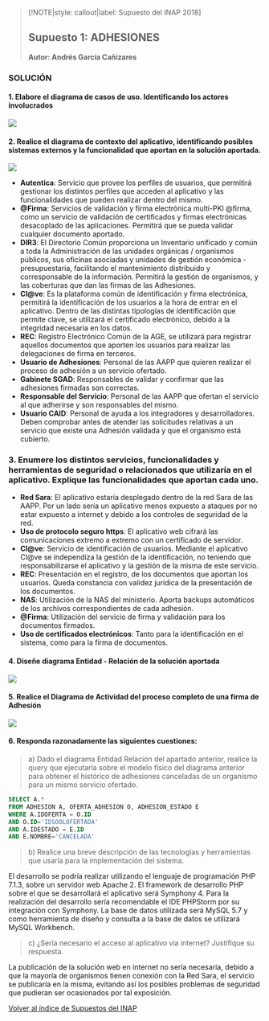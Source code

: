 > [!NOTE|style: callout|label: Supuesto del INAP 2018]
> ## Supuesto 1: ADHESIONES <!-- {docsify-ignore} -->
> **Autor: Andrés García Cañizares**

### SOLUCIÓN

#### 1. Elabore el diagrama de casos de uso. Identificando los actores involucrados

![](../../img/supuestos/inap/B3-01_casos_uso.png)

#### 2. Realice el diagrama de contexto del aplicativo, identificando posibles sistemas externos y la funcionalidad que aportan en la solución aportada.

![](../../img/supuestos/inap/diagrama-contexto-b3-01.png)

- **Autentica**: Servicio que provee los perfiles de usuarios, que permitirá gestionar los distintos perfiles que acceden al aplicativo y las funcionalidades que pueden realizar dentro del mismo.
- **@Firma**: Servicios de validación y firma electrónica multi-PKI @firma, como un servicio de validación de certificados y firmas electrónicas desacoplado de las aplicaciones. Permitirá que se pueda validar cualquier documento aportado.
- **DIR3**: El Directorio Común proporciona un Inventario unificado y común a toda la Administración de las unidades orgánicas / organismos públicos, sus oficinas asociadas y unidades de gestión económica - presupuestaria, facilitando el mantenimiento distribuido y corresponsable de la información. Permitirá la gestión de organismos, y las coberturas que dan las firmas de las Adhesiones.
- **Cl@ve**: Es la plataforma común de identificación y firma electrónica, permitirá la identificación de los usuarios a la hora de entrar en el aplicativo. Dentro de las distintas tipologías de identificación que permite clave, se utilizará el certificado electrónico, debido a la integridad necesaria en los datos.
- **REC**: Registro Electrónico Común de la AGE, se utilizará para registrar aquellos documentos que aporten los usuarios para realizar las delegaciones de firma en terceros.
- **Usuario de Adhesiones**: Personal de las AAPP que quieren realizar el proceso de adhesión a un servicio ofertado.
- **Gabinete SGAD**: Responsables de validar y confirmar que las adhesiones firmadas son correctas.
- **Responsable del Servicio**: Personal de las AAPP que ofertan el servicio al que adherirse y son responsables del mismo.
- **Usuario CAID**: Personal de ayuda a los integradores y desarrolladores. Deben comprobar antes de atender las solicitudes relativas a un servicio que existe una Adhesión validada y que el organismo está cubierto.

### 3. Enumere los distintos servicios, funcionalidades y herramientas de seguridad o relacionados que utilizaría en el aplicativo. Explique las funcionalidades que aportan cada uno.

- **Red Sara**: El aplicativo estaría desplegado dentro de la red Sara de las AAPP. Por un lado sería un aplicativo menos expuesto a ataques por no estar expuesto a internet y debido a los controles de seguridad de la red.
- **Uso de protocolo seguro https**: El aplicativo web cifrará las comunicaciones extremo a extremo con un certificado de servidor.
- **Cl@ve**: Servicio de identificación de usuarios. Mediante el aplicativo Cl@ve se independiza la gestión de la identificación, no teniendo que responsabilizarse el aplicativo y la gestión de la misma de este servicio.
- **REC**: Presentación en el registro, de los documentos que aportan los usuarios. Queda constancia con validez jurídica de la presentación de los documentos.
- **NAS**: Utilización de la NAS del ministerio. Aporta backups automáticos de los archivos correspondientes de cada adhesión.
- **@Firma**: Utilización del servicio de firma y validación para los documentos firmados.
- **Uso de certificados electrónicos**: Tanto para la identificación en el sistema, como para la firma de documentos.

#### 4. Diseñe diagrama Entidad - Relación de la solución aportada

![](../../img/supuestos/inap/diagrama-er-b3-01.jpg)

#### 5. Realice el Diagrama de Actividad del proceso completo de una firma de Adhesión

![](../../img/supuestos/inap/diagrama-actividad-b3-01.jpg)

#### 6. Responda razonadamente las siguientes cuestiones:

> a) Dado el diagrama Entidad Relación del apartado anterior, realice la query que ejecutaría sobre el modelo físico del diagrama anterior para obtener el histórico de adhesiones canceladas de un organismo para un mismo servicio ofertado.

```sql
SELECT A.* 
FROM ADHESION A, OFERTA_ADHESION O, ADHESION_ESTADO E
WHERE A.IDOFERTA = O.ID 
AND O.ID='IDSOOLOFERTADA' 
AND A.IDESTADO = E.ID 
AND E.NOMBRE='CANCELADA'
```
> b) Realice una breve descripción de las tecnologías y herramientas que usaría para la implementación del sistema.  

El desarrollo se podría realizar utilizando el lenguaje de programación PHP 7.1.3, sobre un servidor web Apache 2. El framework de desarrollo PHP sobre el que se desarrollará el aplicativo será Symphony 4. Para la realización del desarrollo sería recomendable el IDE PHPStorm por su integración con Symphony. La base de datos utilizada será MySQL 5.7 y como herramienta de diseño y consulta a la base de datos se utilizará MySQL Workbench.

> c) ¿Sería necesario el acceso al aplicativo vía internet? Justifique su respuesta.

La publicación de la solución web en internet no sería necesaria, debido a que la mayoría de organismos tienen conexión con la Red Sara, el servicio se publicaría en la misma, evitando así los posibles problemas de seguridad que pudieran ser ocasionados por tal exposición.
<p class="my-3">
<a href="https://pmoreno-rodriguez.github.io/opos_gsi/#/supuestos/inap/indice.md" role="button" class="button">Volver al índice de Supuestos del INAP</a>
</p>

